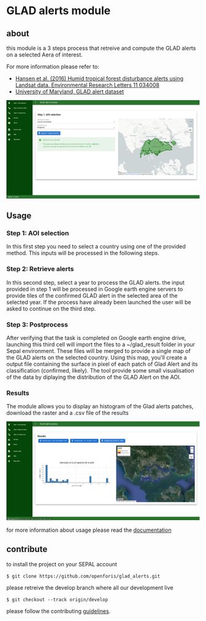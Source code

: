 # GLAD alerts module

## about
this module is a 3 steps process that retreive and compute the GLAD alerts on a selected Aera of interest.

For more information please refer to:
- [Hansen et al. (2016) Humid tropical forest disturbance alerts using Landsat data. Environmental Research Letters 11 034008](https://iopscience.iop.org/article/10.1088/1748-9326/11/3/034008)
- [University of Maryland, GLAD alert dataset](https://glad.geog.umd.edu/dataset/glad-forest-alerts)

![results](./doc/img/full_input.png)

## Usage

### Step 1: AOI selection
In this first step you need to select a country using one of the provided method. This inputs will be processed in the following steps.

### Step 2: Retrieve alerts
In this second step, select a year to process the GLAD alerts. the input provided in step 1 will be processed in Google earth engine servers to provide tiles of the confirmed GLAD alert in the selected area of the selected year. If the process have already been launched the user will be asked to continue on the third step.

### Step 3: Postprocess
After verifying that the task is completed on Google earth engine drive, launching this third cell will import the files to a ~/glad_result folder in your Sepal environment. These files will be merged to provide a single map of the GLAD alerts on the selected country. Using this map, you'll create a output file containing the surface in pixel of each patch of Glad Alert and its classification (confirmed, likely). The tool provide some small visualisation of the data by diplaying the distribution of the GLAD Alert on the AOI.

### Results
The module allows you to display an histogram of the Glad alerts patches, download the raster and a .csv file of the results

![results](./doc/img/full_results.png)

for more information about usage please read the [documentation](doc/doc.md)

## contribute
to install the project on your SEPAL account 
```
$ git clone https://github.com/openforis/glad_alerts.git
```

please retreive the develop branch where all our development live
```
$ git checkout --track origin/develop
```

please follow the contributing [guidelines](CONTRIBUTING.md).


